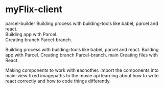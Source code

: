 # myFlix-client
parcel-builder
Building process with building-tools like babel, 
parcel and react. <br>
Building app with Parcel. <br>
Creating branch Parcel-branch. <br>

Building process with building-tools like babel, parcel and react.
Building app with Parcel.
Creating branch Parcel-branch.
main
Creating files with React.

Making components to work with eachother.
import the components into main-view
fixed imagepaths to the movie api
learning about how to write react correctly and how to code things differently.
